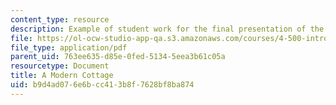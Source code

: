 ```yaml
---
content_type: resource
description: Example of student work for the final presentation of the course.
file: https://ol-ocw-studio-app-qa.s3.amazonaws.com/courses/4-500-introduction-to-design-computing-fall-2008/b9d4ad076e6bcc413b8f7628bf8ba874_final_4.pdf
file_type: application/pdf
parent_uid: 763ee635-d85e-0fed-5134-5eea3b61c05a
resourcetype: Document
title: A Modern Cottage
uid: b9d4ad07-6e6b-cc41-3b8f-7628bf8ba874
---
```

